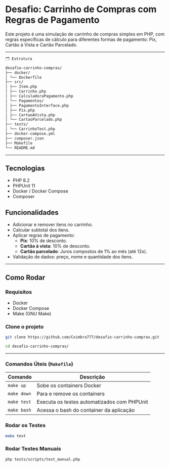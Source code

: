 # Desafio: Carrinho de Compras com Regras de Pagamento

Este projeto é uma simulação de carrinho de compras simples em PHP, com regras específicas de cálculo para diferentes formas de pagamento: Pix, Cartão à Vista e Cartão Parcelado.

---

```bash
🗂 Estrutura

desafio-carrinho-compras/
├── docker/
│ └── Dockerfile
├── src/
│ ├── Item.php
│ ├── Carrinho.php
│ ├── CalculadoraPagamento.php
│ └── Pagamentos/
│ ├── PagamentoInterface.php
│ ├── Pix.php
│ ├── CartaoAVista.php
│ └── CartaoParcelado.php
├── tests/
│ └── CarrinhoTest.php
├── docker-compose.yml
├── composer.json
├── Makefile 
└── README.md
```

---

## Tecnologias

- PHP 8.2
- PHPUnit 11
- Docker / Docker Compose
- Composer

## Funcionalidades

- Adicionar e remover itens no carrinho.
- Calcular subtotal dos itens.
- Aplicar regras de pagamento:
  - **Pix**: 10% de desconto.
  - **Cartão à vista**: 10% de desconto.
  - **Cartão parcelado**: Juros compostos de 1% ao mês (até 12x).
- Validação de dados: preço, nome e quantidade dos itens.

---

## Como Rodar

### Requisitos

- Docker
- Docker Compose
- Make (GNU Make)

### Clone o projeto

````bash
git clone https://github.com/Coimbra777/desafio-carrinho-compras.git
``````

````bash
cd desafio-carrinho-compras/
``````

---

### Comandos Úteis (`Makefile`)

| Comando     | Descrição                                   |
| ----------- | ------------------------------------------- |
| `make up`   | Sobe os containers Docker                   |
| `make down` | Para e remove os containers                 |
| `make test` | Executa os testes automatizados com PHPUnit |
| `make bash` | Acessa o bash do container da aplicação     |

### Rodar os Testes

```bash
make test
````

### Rodar Testes Manuais

```bash
php tests/scripts/test_manual.php
```
